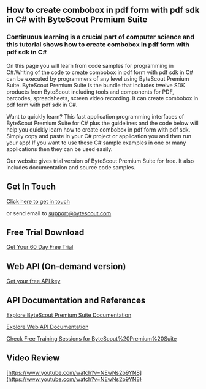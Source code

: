 ## How to create combobox in pdf form with pdf sdk in C# with ByteScout Premium Suite

### Continuous learning is a crucial part of computer science and this tutorial shows how to create combobox in pdf form with pdf sdk in C#

On this page you will learn from code samples for programming in C#.Writing of the code to create combobox in pdf form with pdf sdk in C# can be executed by programmers of any level using ByteScout Premium Suite. ByteScout Premium Suite is the bundle that includes twelve SDK products from ByteScout including tools and components for PDF, barcodes, spreadsheets, screen video recording. It can create combobox in pdf form with pdf sdk in C#.

Want to quickly learn? This fast application programming interfaces of ByteScout Premium Suite for C# plus the guidelines and the code below will help you quickly learn how to create combobox in pdf form with pdf sdk.  Simply copy and paste in your C# project or application you and then run your app! If you want to use these C# sample examples in one or many applications then they can be used easily.

Our website gives trial version of ByteScout Premium Suite for free. It also includes documentation and source code samples.

## Get In Touch

[Click here to get in touch](https://bytescout.zendesk.com/hc/en-us/requests/new?subject=ByteScout%20Premium%20Suite%20Question)

or send email to [support@bytescout.com](mailto:support@bytescout.com?subject=ByteScout%20Premium%20Suite%20Question) 

## Free Trial Download

[Get Your 60 Day Free Trial](https://bytescout.com/download/web-installer?utm_source=github-readme)

## Web API (On-demand version)

[Get your free API key](https://pdf.co/documentation/api?utm_source=github-readme)

## API Documentation and References

[Explore ByteScout Premium Suite Documentation](https://bytescout.com/documentation/index.html?utm_source=github-readme)

[Explore Web API Documentation](https://pdf.co/documentation/api?utm_source=github-readme)

[Check Free Training Sessions for ByteScout%20Premium%20Suite](https://academy.bytescout.com/)

## Video Review

[https://www.youtube.com/watch?v=NEwNs2b9YN8](https://www.youtube.com/watch?v=NEwNs2b9YN8)